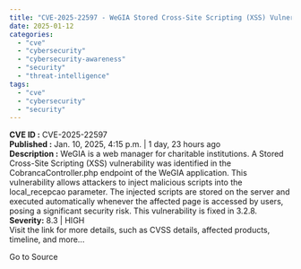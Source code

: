 ```yaml
---
title: "CVE-2025-22597 - WeGIA Stored Cross-Site Scripting (XSS) Vulnerability"
date: 2025-01-12
categories: 
  - "cve"
  - "cybersecurity"
  - "cybersecurity-awareness"
  - "security"
  - "threat-intelligence"
tags: 
  - "cve"
  - "cybersecurity"
  - "security"
---
```


**CVE ID :** CVE-2025-22597  
**Published :** Jan. 10, 2025, 4:15 p.m. | 1 day, 23 hours ago  
**Description :** WeGIA is a web manager for charitable institutions. A Stored Cross-Site Scripting (XSS) vulnerability was identified in the CobrancaController.php endpoint of the WeGIA application. This vulnerability allows attackers to inject malicious scripts into the local\_recepcao parameter. The injected scripts are stored on the server and executed automatically whenever the affected page is accessed by users, posing a significant security risk. This vulnerability is fixed in 3.2.8. 
**Severity:** 8.3 | HIGH  
Visit the link for more details, such as CVSS details, affected products, timeline, and more...

Go to Source
